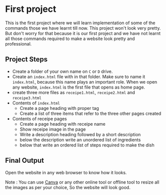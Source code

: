 # First project
This is the first project where we will learn implementation of some of the commands those we have learnt till now. This project won't look very pretty. But don't worry for that because it is our first project and we have not learnt all those commands required to make a website look pretty and professional.

## Project Steps
- Create a folder of your own name on `C` or `D` drive.
- Create an `index.html` file with in that folder. Make sure to name it `index.html`, because this name plays an important role. When we open any website, `index.html` is the first file that opens as home page.
- create three more files as `receipe1.html`, `receipe2.html` and `receipe3.html`
- Contents of `index.html`
  - Create a page heading with proper tag
  - Create a list of three items that refer to the three other pages created
- Contents of receipe pages
  - Create a page heading with receipe name
  - Show receipe image in the page
  - Write a description heading followed by a short description
  - below the description write an unordered list of ingredients
  - below that write an ordered list of steps required to make the dish

## Final Output
Open the website in any web browser to know how it looks.

Note : You can use [Canva](https://www.canva.com/) or any other online tool or offline tool to resize all the images as per your choice, So the website will look good.







